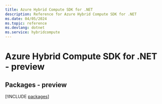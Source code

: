 ```yaml
---
title: Azure Hybrid Compute SDK for .NET
description: Reference for Azure Hybrid Compute SDK for .NET
ms.date: 04/05/2024
ms.topic: reference
ms.devlang: dotnet
ms.service: hybridcompute
---
```

# Azure Hybrid Compute SDK for .NET - preview
## Packages - preview
[!INCLUDE [packages](hybrid-compute-index.md)]